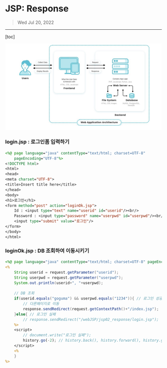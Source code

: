 # JSP: Response

> Wed Jul 20, 2022

---

[toc]



![image-20220720113650160](web_jsp_response.assets/image-20220720113650160.png)





### login.jsp : 로그인폼 입력하기

```jsp
<%@ page language="java" contentType="text/html; charset=UTF-8"
    pageEncoding="UTF-8"%>
<!DOCTYPE html>
<html>
<head>
<meta charset="UTF-8">
<title>Insert title here</title>
</head>
<body>
<h1>로그인</h1>
<form method="post" action="loginOk.jsp">
	Id : <input type="text" name="userid" id="userid"/><br/>
	Password : <input type="password" name="userpwd" id="userpwd"/><br/>
	<input type="submit" value="로그인"/>
</form>
</body>
</html>
```



### loginOk.jsp : DB 조회하여 이동시키기

```jsp
<%@ page language="java" contentType="text/html; charset=UTF-8" pageEncoding="UTF-8"%>
<%
	String userid = request.getParameter("userid");
	String userpwd = request.getParameter("userpwd");
	System.out.println(userid+", "+userpwd);

	// DB 조회
	if(userid.equals("goguma") && userpwd.equals("1234")){ // 로그인 성공
		// 다른페이지로 이동
		response.sendRedirect(request.getContextPath()+"/index.jsp");
	}else{ // 로그인 실패
		// response.sendRedirect("/webJSP/jsp02_response/login.jsp");
	%>
	<script>
		// document.write("로그인 실패");
		history.go(-2); // history.back(), history.forward(), history.go(정수)
	</script>
	<%
	}
%>
```

